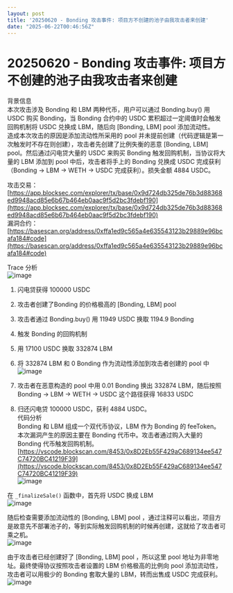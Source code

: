 ```yaml
---
layout: post
title: '20250620 - Bonding 攻击事件: 项目方不创建的池子由我攻击者来创建'
date: "2025-06-22T00:46:56Z"
---
```

20250620 - Bonding 攻击事件: 项目方不创建的池子由我攻击者来创建
==========================================

背景信息  
本次攻击涉及 Bonding 和 LBM 两种代币，用户可以通过 Bonding.buy() 用 USDC 购买 Bonding，当 Bonding 合约中的 USDC 累积超过一定阈值时会触发回购机制将 USDC 兑换成 LBM，随后向 \[Bonding, LBM\] pool 添加流动性。  
造成本次攻击的原因是添加流动性所采用的 pool 并未提前创建（代码逻辑是第一次触发时不存在则创建），攻击者先创建了比例失衡的恶意 \[Bonding, LBM\] pool。然后通过闪电贷大量的 USDC 来购买 Bonding 触发回购机制，当协议将大量的 LBM 添加到 pool 中后，攻击者将手上的 Bonding 兑换成 USDC 完成获利（Bonding -> LBM -> WETH -> USDC 完成获利）。损失金额 4884 USDC。

攻击交易：[https://app.blocksec.com/explorer/tx/base/0x9d724db325de76b3d88368ed9948acd85e6b67b464eb0aac9f5d2bc3fdebf190](https://app.blocksec.com/explorer/tx/base/0x9d724db325de76b3d88368ed9948acd85e6b67b464eb0aac9f5d2bc3fdebf190)  
漏洞合约：[https://basescan.org/address/0xffa1ed9c565a4e635543123b29889e96bcafa184#code](https://basescan.org/address/0xffa1ed9c565a4e635543123b29889e96bcafa184#code)

Trace 分析  
![image](https://img2024.cnblogs.com/blog/1483609/202506/1483609-20250621132544167-454651826.png)

1.  闪电贷获得 100000 USDC
    
2.  攻击者创建了Bonding 的价格极高的 \[Bonding, LBM\] pool
    
3.  攻击者通过 Bonding.buy() 用 11949 USDC 换取 1194.9 Bonding
    
4.  触发 Bonding 的回购机制
    
5.  用 17100 USDC 换取 332874 LBM
    
6.  将 332874 LBM 和 0 Bonding 作为流动性添加到攻击者创建的 pool 中  
    ![image](https://img2024.cnblogs.com/blog/1483609/202506/1483609-20250621132813983-793960895.png)
    
7.  攻击者在恶意构造的 pool 中用 0.01 Bonding 换出 332874 LBM，随后按照 Bonding -> LBM -> WETH -> USDC 这个路径获得 16833 USDC
    
8.  归还闪电贷 100000 USDC，获利 4884 USDC。  
    代码分析  
    Bonding 和 LBM 组成一个双代币协议，LBM 作为 Bonding 的 feeToken。本次漏洞产生的原因主要在 Bonding 代币中。攻击者通过购入大量的 Bonding 代币触发回购机制。  
    [https://vscode.blockscan.com/8453/0x8D2Eb55F429aC689134ee547C74720BC41219F39](https://vscode.blockscan.com/8453/0x8D2Eb55F429aC689134ee547C74720BC41219F39)  
    ![image](https://img2024.cnblogs.com/blog/1483609/202506/1483609-20250621132824736-1095320132.png)
    

在 `_finalizeSale()` 函数中，首先将 USDC 换成 LBM  
![image](https://img2024.cnblogs.com/blog/1483609/202506/1483609-20250621132834838-1234806253.png)

随后检查需要添加流动性的 \[Bonding, LBM\] pool ，通过注释可以看出，项目方是故意先不部署池子的，等到实际触发回购机制的时候再创建，这就给了攻击者可乘之机。  
![image](https://img2024.cnblogs.com/blog/1483609/202506/1483609-20250621132843104-1104791570.png)

由于攻击者已经创建好了 \[Bonding, LBM\] pool ，所以这里 pool 地址为非零地址。最终使得协议按照攻击者设置的 LBM 价格极高的比例向 pool 添加流动性，攻击者可以用极少的 Bonding 套取大量的 LBM，转而出售成 USDC 完成获利。  
![image](https://img2024.cnblogs.com/blog/1483609/202506/1483609-20250621132851234-923960938.png)